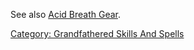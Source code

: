 See also [Acid Breath Gear](:Category:_Acid_Breath_Gear "wikilink").

[Category: Grandfathered Skills And
Spells](Category:_Grandfathered_Skills_And_Spells "wikilink")
